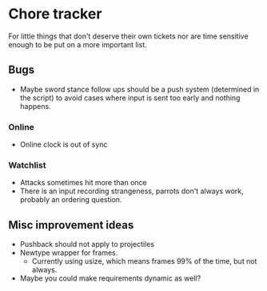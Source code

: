 # Chore tracker

For little things that don't deserve their own tickets nor are time sensitive
enough to be put on a more important list.

## Bugs

- Maybe sword stance follow ups should be a push system (determined in the
  script) to avoid cases where input is sent too early and nothing happens.

### Online

- Online clock is out of sync

### Watchlist

- Attacks sometimes hit more than once
- There is an input recording strangeness, parrots don't always work, probably an ordering question.

## Misc improvement ideas

- Pushback should not apply to projectiles
- Newtype wrapper for frames.
  - Currently using usize, which means frames 99% of the time, but not always.
- Maybe you could make requirements dynamic as well?
